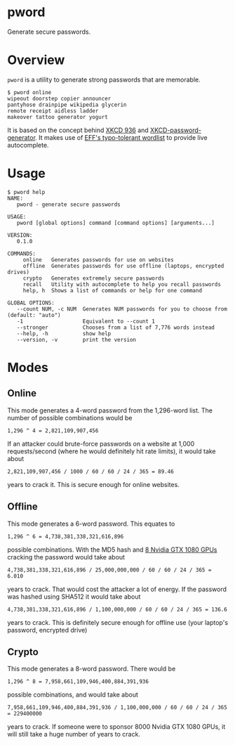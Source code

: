 
# pword

Generate secure passwords. 

# Overview

`pword` is a utility to generate strong passwords that are memorable. 

```
$ pword online
wipeout doorstep copier announcer
pantyhose drainpipe wikipedia glycerin
remote receipt aidless ladder
makeover tattoo generator yogurt
```

It is based on the concept behind [XKCD 936](https://xkcd.com/936/) and [XKCD-password-generator](https://github.com/redacted/XKCD-password-generator). It makes use of [EFF's typo-tolerant wordlist](https://www.eff.org/deeplinks/2016/07/new-wordlists-random-passphrases) to provide live autocomplete.

# Usage

```
$ pword help
NAME:
   pword - generate secure passwords

USAGE:
   pword [global options] command [command options] [arguments...]

VERSION:
   0.1.0

COMMANDS:
     online   Generates passwords for use on websites
     offline  Generates passwords for use offline (laptops, encrypted drives)
     crypto   Generates extremely secure passwords
     recall   Utility with autocomplete to help you recall passwords
     help, h  Shows a list of commands or help for one command

GLOBAL OPTIONS:
   --count NUM, -c NUM  Generates NUM passwords for you to choose from (default: "auto")
   -1                   Equivalent to --count 1
   --stronger           Chooses from a list of 7,776 words instead
   --help, -h           show help
   --version, -v        print the version
```

# Modes

## Online

This mode generates a 4-word password from the 1,296-word list. The number of possible combinations would be 

```
1,296 ^ 4 = 2,821,109,907,456
```

If an attacker could brute-force passwords on a website at 1,000 requests/second (where he would definitely hit rate limits), it would take about

```
2,821,109,907,456 / 1000 / 60 / 60 / 24 / 365 = 89.46
```

years to crack it. This is secure enough for online websites.  

## Offline

This mode generates a 6-word password. This equates to

```
1,296 ^ 6 = 4,738,381,338,321,616,896
```

possible combinations. With the MD5 hash and [8 Nvidia GTX 1080 GPUs](https://gist.github.com/epixoip/a83d38f412b4737e99bbef804a270c40) cracking the password would take about

```
4,738,381,338,321,616,896 / 25,000,000,000 / 60 / 60 / 24 / 365 = 6.010
```

years to crack. That would cost the attacker a lot of energy. If the password was hashed using SHA512 it would take about

```
4,738,381,338,321,616,896 / 1,100,000,000 / 60 / 60 / 24 / 365 = 136.6
```

years to crack. This is definitely secure enough for offline use (your laptop's password, encrypted drive)

## Crypto

This mode generates a 8-word password. There would be

```
1,296 ^ 8 = 7,958,661,109,946,400,884,391,936
```

possible combinations, and would take about

```
7,958,661,109,946,400,884,391,936 / 1,100,000,000 / 60 / 60 / 24 / 365 = 229400000
```

years to crack. If someone were to sponsor 8000 Nvidia GTX 1080 GPUs, it will still take a huge number of years to crack. 
